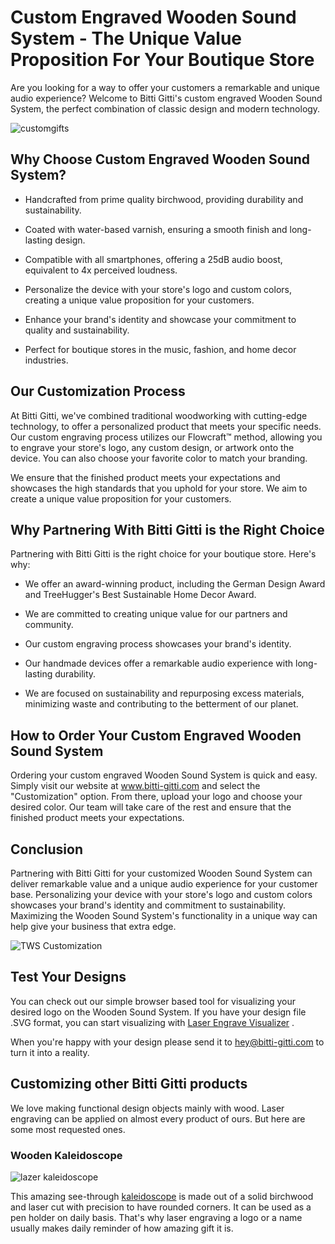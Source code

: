 # Custom Engraved Wooden Sound System - The Unique Value Proposition For Your Boutique Store

Are you looking for a way to offer your customers a remarkable and unique audio experience? Welcome to Bitti Gitti's custom engraved Wooden Sound System, the perfect combination of classic design and modern technology.

![customgifts](https://uploads-ssl.webflow.com/577fb500e970a606264913c7/5ff214f69f2331274db4d563_Lazer-wide.jpg)

## Why Choose Custom Engraved Wooden Sound System?

* Handcrafted from prime quality birchwood, providing durability and sustainability.

* Coated with water-based varnish, ensuring a smooth finish and long-lasting design.

* Compatible with all smartphones, offering a 25dB audio boost, equivalent to 4x perceived loudness.

* Personalize the device with your store's logo and custom colors, creating a unique value proposition for your customers.

* Enhance your brand's identity and showcase your commitment to quality and sustainability.

* Perfect for boutique stores in the music, fashion, and home decor industries.

## Our Customization Process

At Bitti Gitti, we've combined traditional woodworking with cutting-edge technology, to offer a personalized product that meets your specific needs. Our custom engraving process utilizes our Flowcraft™ method, allowing you to engrave your store's logo, any custom design, or artwork onto the device. You can also choose your favorite color to match your branding.

We ensure that the finished product meets your expectations and showcases the high standards that you uphold for your store. We aim to create a unique value proposition for your customers.

## Why Partnering With Bitti Gitti is the Right Choice

Partnering with Bitti Gitti is the right choice for your boutique store. Here's why:

* We offer an award-winning product, including the German Design Award and TreeHugger's Best Sustainable Home Decor Award.

* We are committed to creating unique value for our partners and community.

* Our custom engraving process showcases your brand's identity.

* Our handmade devices offer a remarkable audio experience with long-lasting durability.

* We are focused on sustainability and repurposing excess materials, minimizing waste and contributing to the betterment of our planet.

## How to Order Your Custom Engraved Wooden Sound System

Ordering your custom engraved Wooden Sound System is quick and easy. Simply visit our website at www.bitti-gitti.com and select the "Customization" option. From there, upload your logo and choose your desired color. Our team will take care of the rest and ensure that the finished product meets your expectations.

## Conclusion

Partnering with Bitti Gitti for your customized Wooden Sound System can deliver remarkable value and a unique audio experience for your customer base. Personalizing your device with your store's logo and custom colors showcases your brand's identity and commitment to sustainability. Maximizing the Wooden Sound System's functionality in a unique way can help give your business that extra edge.

![TWS Customization](https://tws-customization.bitti-gitti.com/tws-image.jpg)

## Test Your Designs

You can check out our simple browser based tool for visualizing your desired logo on the Wooden Sound System. If you have your design file .SVG format, you can start visualizing with [Laser Engrave Visualizer](https://tws-customization.bitti-gitti.com/) .

When you're happy with your design please send it to [hey@bitti-gitti.com](mailto:hey@bitti-gitti.com) to turn it into a reality.

## Customizing other Bitti Gitti products

We love making functional design objects mainly with wood. Laser engraving can be applied on almost every product of ours. But here are some most requested ones.

### Wooden Kaleidoscope

![lazer kaleidoscope](https://shop.bittigitti.com.tr/cdn/shop/products/Kaleidoscope-3_1024x1024.jpg?v=1593701480)

This amazing see-through [kaleidoscope](/kaleidoscope) is made out of a solid birchwood and laser cut with precision to have rounded corners. It can be used as a pen holder on daily basis. That's why laser engraving a logo or a name usually makes daily reminder of how amazing gift it is. 

